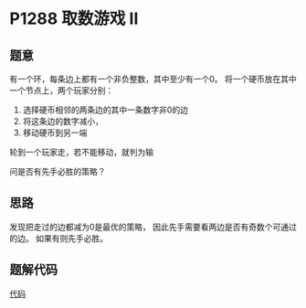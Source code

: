 # P1288 取数游戏 II 

## 题意

有一个环，每条边上都有一个非负整数，其中至少有一个0。
将一个硬币放在其中一个节点上，两个玩家分别：

1. 选择硬币相邻的两条边的其中一条数字非0的边
2. 将这条边的数字减小，
3. 移动硬币到另一端

轮到一个玩家走，若不能移动，就判为输

问是否有先手必胜的策略？

## 思路

发现把走过的边都减为0是最优的策略，
因此先手需要看两边是否有奇数个可通过的边。
如果有则先手必胜。

## 题解代码

[代码](main.cpp)
